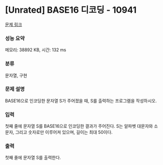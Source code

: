 # [Unrated] BASE16 디코딩 - 10941 

[문제 링크](https://www.acmicpc.net/problem/10941) 

### 성능 요약

메모리: 38892 KB, 시간: 132 ms

### 분류

문자열, 구현

### 문제 설명

<p>BASE16으로 인코딩한 문자열 S가 주어졌을 때, S를 출력하는 프로그램을 작성하시오.</p>

### 입력 

 <p>첫째 줄에 문자열 S를 BASE16으로 인코딩한 결과가 주어진다. S는 알파벳 대문자와 소문자, 그리고 숫자로만 이루어져 있으며, 길이는 최대 50이다.</p>

### 출력 

 <p>첫째 줄에 문자열 S를 출력한다.</p>

